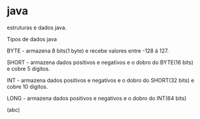 # java
 estruturas e dados java.

Tipos de dados java

BYTE - armazena 8 bits(1 byte) e recebe valores entre -128 á 127.

SHORT - armazena dados positivos e negativos e o dobro do BYTE(16 bits) e cobre 5 digitos.

INT - armazena dados positivos e negativos e o dobro do SHORT(32 bits) e cobre 10 digitos.

LONG - armazena dados positivos e negativos e o dobro do INT(64 bits)

(abc)